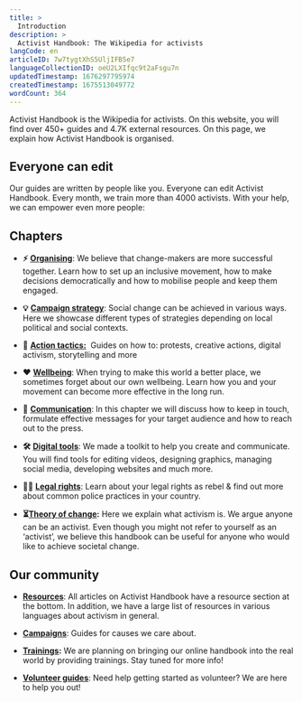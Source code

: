 ```yaml
---
title: >
  Introduction
description: >
  Activist Handbook: The Wikipedia for activists
langCode: en
articleID: 7w7tygtXhS5UljIFB5e7
languageCollectionID: oeU2LXIfqc9t2aFsgu7n
updatedTimestamp: 1676297795974
createdTimestamp: 1675513049772
wordCount: 364
---
```


Activist Handbook is the Wikipedia for activists. On this website, you will find over 450+ guides and 4.7K external resources. On this page, we explain how Activist Handbook is organised.

## Everyone can edit

Our guides are written by people like you. Everyone can edit Activist Handbook. Every month, we train more than 4000 activists. With your help, we can empower even more people:

<action-button buttonlink="/contribute" buttonlabel="Start contributing"></action-button>

## **Chapters**

-   **⚡️** [**Organising**](/organising): We believe that change-makers are more successful together. Learn how to set up an inclusive movement, how to make decisions democratically and how to mobilise people and keep them engaged.
    
-   **💡** [**Campaign strategy**](/strategy): Social change can be achieved in various ways. Here we showcase different types of strategies depending on local political and social contexts.
    
-   **📣** [**Action tactics:**](/tactics)  Guides on how to: protests, creative actions, digital activism, storytelling and more
    
-   **❤️** [**Wellbeing**](/wellbeing): When trying to make this world a better place, we sometimes forget about our own wellbeing. Learn how you and your movement can become more effective in the long run.
    
-   **💬** [**Communication**](/communication): In this chapter we will discuss how to keep in touch, formulate effective messages for your target audience and how to reach out to the press.
    
-   **🛠** [**Digital tools**](/tools): We made a toolkit to help you create and communicate. You will find tools for editing videos, designing graphics, managing social media, developing websites and much more.
    
-   🧑‍⚖️ [**Legal rights**](/rights): Learn about your legal rights as rebel & find out more about common police practices in your country.
    
-   **⏳**[**Theory of change**](/theory)**:** Here we explain what activism is. We argue anyone can be an activist. Even though you might not refer to yourself as an ‘activist’, we believe this handbook can be useful for anyone who would like to achieve societal change.
    

## **Our community**

-   [**Resources**](/resources): All articles on Activist Handbook have a resource section at the bottom. In addition, we have a large list of resources in various languages about activism in general.
    
-   [**Campaigns**](/campaigns): Guides for causes we care about. 
    
-   [**Trainings**](/trainings)**:** We are planning on bringing our online handbook into the real world by providing trainings. Stay tuned for more info!
    
-   [**Volunteer guides**](/support): Need help getting started as volunteer? We are here to help you out!